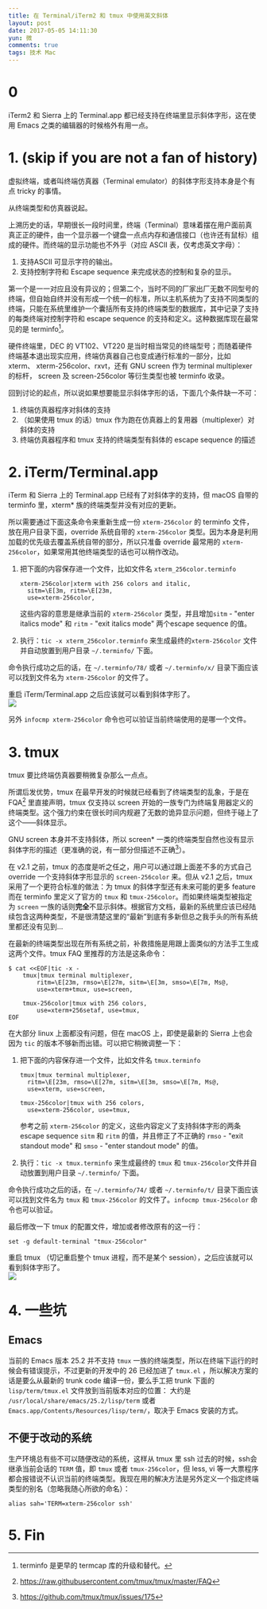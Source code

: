 ```yaml
---
title: 在 Terminal/iTerm2 和 tmux 中使用英文斜体
layout: post
date: 2017-05-05 14:11:30
yun: 微
comments: true
tags: 技术 Mac
---
```


# 0
iTerm2 和 Sierra 上的 Terminal.app 都已经支持在终端里显示斜体字形，这在使用 Emacs 之类的编辑器的时候格外有用一点。

# 1. (skip if you are not a fan of history)
虚拟终端，或者叫终端仿真器（Terminal emulator）的斜体字形支持本身是个有点 tricky 的事情。

从终端类型和仿真器说起。

上溯历史的话，早期很长一段时间里，终端（Terminal）意味着摆在用户面前真真正正的硬件，由一个显示器一个键盘一点点内存和通信接口（也许还有鼠标）组成的硬件。而终端的显示功能也不外乎（对应 ASCII 表，仅考虑英文字母）：

1. 支持ASCII 可显示字符的输出。
2. 支持控制字符和 Escape sequence 来完成状态的控制和复杂的显示。

第一个是一一对应且没有异议的；但第二个，当时不同的厂家出厂无数不同型号的终端，但自始自终并没有形成一个统一的标准，所以主机系统为了支持不同类型的终端，只能在系统里维护一个囊括所有支持的终端类型的数据库，其中记录了支持的每类终端对控制字符和 escape sequence 的支持和定义。这种数据库现在最常见的是 terminfo[^1]。

硬件终端里，DEC 的 VT102、VT220 是当时相当常见的终端型号；而随着硬件终端基本退出现实应用，终端仿真器自己也变成通行标准的一部分，比如 xterm、 xterm-256color、rxvt，还有 GNU screen 作为 terminal multiplexer 的标杆， screen 及 screen-256color 等衍生类型也被 terminfo 收录。

回到讨论的起点，所以说如果想要能显示斜体字形的话，下面几个条件缺一不可：

1. 终端仿真器程序对斜体的支持
2. （如果使用 tmux 的话）tmux 作为跑在仿真器上的复用器（multiplexer）对斜体的支持
2. 终端仿真器程序和 tmux 支持的终端类型有斜体的 escape sequence 的描述

# 2. iTerm/Terminal.app
iTerm 和 Sierra 上的 Terminal.app 已经有了对斜体字的支持，但 macOS 自带的 terminfo 里，xterm* 族的终端类型并没有对应的更新。

所以需要通过下面这条命令来重新生成一份 `xterm-256color` 的 terminfo 文件，放在用户目录下面，override 系统自带的 `xterm-256color` 类型。因为本身是利用加载的优先级去覆盖系统自带的部分，所以只准备 override 最常用的 `xterm-256color`，如果常用其他终端类型的话也可以稍作改动。

1. 把下面的内容保存进一个文件，比如文件名 `xterm_256color.terminfo`

    ```
    xterm-256color|xterm with 256 colors and italic,
      sitm=\E[3m, ritm=\E[23m,
      use=xterm-256color,
    ```

    这些内容的意思是继承当前的 `xterm-256color` 类型，并且增加`sitm` - "enter italics mode" 和 `ritm` - "exit italics mode" 两个escape sequence 的值。

2. 执行：`tic -x xterm_256color.terminfo` 来生成最终的`xterm-256color` 文件并自动放置到用户目录 `~/.terminfo/` 下面。

命令执行成功之后的话，在 `~/.terminfo/78/` 或者 `~/.terminfo/x/` 目录下面应该可以找到文件名为 `xterm-256color` 的文件了。

重启 iTerm/Terminal.app 之后应该就可以看到斜体字形了。  
![](/content/images/2017/05/iterm_italic.png)

另外 `infocmp xterm-256color` 命令也可以验证当前终端使用的是哪一个文件。

# 3. tmux
tmux 要比终端仿真器要稍微复杂那么一点点。

所谓后发优势，tmux 在最早开发的时候就已经看到了终端类型的乱象，于是在FQA[^2] 里直接声明，tmux 仅支持以 screen 开始的一族专门为终端复用器定义的终端类型。这个强力约束在很长时间内规避了无数的诡异显示问题，但终于碰上了这个——斜体显示。

GNU screen 本身并不支持斜体，所以 screen* 一类的终端类型自然也没有显示斜体字形的描述（更准确的说，有一部分但描述不正确[^3]）。

在 v2.1 之前，tmux 的态度是听之任之，用户可以通过跟上面差不多的方式自己 override 一个支持斜体字形显示的 `screen-256color` 来。但从 v2.1 之后，tmux 采用了一个更符合标准的做法：为 tmux 的斜体字型还有未来可能的更多 feature 而在 terminfo 里定义了官方的 `tmux` 和 `tmux-256color`。而如果终端类型被指定为 `screen` 一族的话则**完全**不显示斜体。根据官方文档，最新的系统里应该已经陆续包含这两种类型，不是很清楚这里的“最新”到底有多新但总之我手头的所有系统里都还没有见到…

在最新的终端类型出现在所有系统之前，补救措施是用跟上面类似的方法手工生成这两个文件。tmux FAQ 里推荐的方法是这条命令：

```
$ cat <<EOF|tic -x -
	tmux|tmux terminal multiplexer,
		ritm=\E[23m, rmso=\E[27m, sitm=\E[3m, smso=\E[7m, Ms@,
		use=xterm+tmux, use=screen,

	tmux-256color|tmux with 256 colors,
		use=xterm+256setaf, use=tmux,
EOF
```

在大部分 linux 上面都没有问题，但在 macOS 上，即使是最新的 Sierra 上也会因为 `tic` 的版本不够新而出错。可以把它稍微调整一下：

1. 把下面的内容保存进一个文件，比如文件名 `tmux.terminfo`

    ```
    tmux|tmux terminal multiplexer,
      ritm=\E[23m, rmso=\E[27m, sitm=\E[3m, smso=\E[7m, Ms@,
      use=xterm, use=screen,

    tmux-256color|tmux with 256 colors,
      use=xterm-256color, use=tmux,
    ```

    参考之前 `xterm-256color` 的定义，这些内容定义了支持斜体字形的两条escape sequence `sitm` 和 `ritm` 的值，并且修正了不正确的 `rmso` - "exit standout mode" 和 `smso` - "enter standout mode" 的值。

2. 执行：`tic -x tmux.terminfo` 来生成最终的 `tmux` 和 `tmux-256color`文件并自动放置到用户目录 `~/.terminfo/` 下面。

命令执行成功之后的话，在 `~/.terminfo/74/` 或者 `~/.terminfo/t/` 目录下面应该可以找到文件名为 `tmux` 和 `tmux-256color` 的文件了。`infocmp tmux-256color` 命令也可以验证。

最后修改一下 tmux 的配置文件，增加或者修改原有的这一行：

```
set -g default-terminal "tmux-256color"
```

重启 tmux （切记重启整个 tmux 进程，而不是某个 session），之后应该就可以看到斜体字形了。  
![](/content/images/2017/05/iterm_tmux_italic.png)

# 4. 一些坑
## Emacs
当前的 Emacs 版本 25.2 并不支持 `tmux` 一族的终端类型，所以在终端下运行的时候会有错误提示，不过更新的开发中的 26 已经加进了 `tmux.el` ，所以解决方案的话是要么从最新的 trunk code 编译一份，要么手工把 trunk 下面的 `lisp/term/tmux.el` 文件放到当前版本对应的位置： 大约是 `/usr/local/share/emacs/25.2/lisp/term` 或者 `Emacs.app/Contents/Resources/lisp/term/`，取决于 Emacs 安装的方式。

## 不便于改动的系统
生产环境总有些不可以随便改动的系统，这样从 tmux 里 ssh 过去的时候，ssh会继承当前会话的 `TERM` 值，即 `tmux` 或者 `tmux-256color`，但 less, vi 等一大票程序都会报错说不认识当前的终端类型。我现在用的解决方法是另外定义一个指定终端类型的别名（忽略我随心所欲的命名）：

```
alias sah='TERM=xterm-256color ssh'
```
# 5. Fin

[^1]: terminfo 是更早的 termcap 库的升级和替代。
[^2]: https://raw.githubusercontent.com/tmux/tmux/master/FAQ
[^3]: https://github.com/tmux/tmux/issues/175
